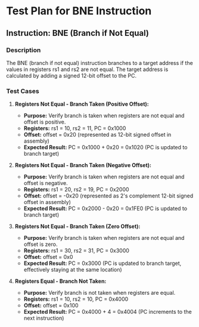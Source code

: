 # Test Plan for BNE Instruction

## Instruction: BNE (Branch if Not Equal)

### Description
The BNE (branch if not equal) instruction branches to a target address if the values in registers rs1 and rs2 are not equal. The target address is calculated by adding a signed 12-bit offset to the PC.

### Test Cases

1.  **Registers Not Equal - Branch Taken (Positive Offset):**
    -   **Purpose:** Verify branch is taken when registers are not equal and offset is positive.
    -   **Registers:** rs1 = 10, rs2 = 11, PC = 0x1000
    -   **Offset:** offset = 0x20 (represented as 12-bit signed offset in assembly)
    -   **Expected Result:** PC = 0x1000 + 0x20 = 0x1020 (PC is updated to branch target)

2.  **Registers Not Equal - Branch Taken (Negative Offset):**
    -   **Purpose:** Verify branch is taken when registers are not equal and offset is negative.
    -   **Registers:** rs1 = 20, rs2 = 19, PC = 0x2000
    -   **Offset:** offset = -0x20 (represented as 2's complement 12-bit signed offset in assembly)
    -   **Expected Result:** PC = 0x2000 - 0x20 = 0x1FE0 (PC is updated to branch target)

3.  **Registers Not Equal - Branch Taken (Zero Offset):**
    -   **Purpose:** Verify branch is taken when registers are not equal and offset is zero.
    -   **Registers:** rs1 = 30, rs2 = 31, PC = 0x3000
    -   **Offset:** offset = 0x0
    -   **Expected Result:** PC = 0x3000 (PC is updated to branch target, effectively staying at the same location)

4.  **Registers Equal - Branch Not Taken:**
    -   **Purpose:** Verify branch is not taken when registers are equal.
    -   **Registers:** rs1 = 10, rs2 = 10, PC = 0x4000
    -   **Offset:** offset = 0x100
    -   **Expected Result:** PC = 0x4000 + 4 = 0x4004 (PC increments to the next instruction)
